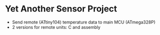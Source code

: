 # Yet Another Sensor Project
* Send remote (ATtiny104) temperature data to main MCU (ATmega328P)
* 2 versions for remote units: C and assembly
